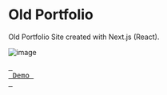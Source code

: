 # Old Portfolio

Old Portfolio Site created with Next.js (React).

![image](https://github.com/DeisnerMedia/portfolio-old/assets/71188924/59eb09db-2799-4637-a83a-023ccd6b624f)

<a id="demo"> [<kbd> <br> Demo <br> </kbd>][Link] </a>
  
[Link]: https://www.deisnermedia.com
